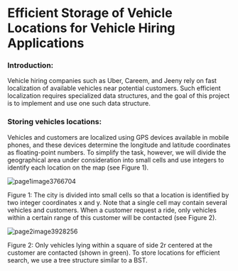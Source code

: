 # Efficient Storage of Vehicle Locations for Vehicle Hiring Applications

### Introduction:
Vehicle hiring companies such as Uber, Careem, and Jeeny rely on fast localization of available vehicles near potential customers. Such efficient localization requires specialized data structures, and the goal of this project is to implement and use one such data structure. 

### Storing vehicles locations:
Vehicles and customers are localized using GPS devices available in mobile phones, and these devices determine the longitude and latitude coordinates as floating-point numbers. To simplify the task, however, we will divide the geographical area under consideration into small cells and use integers to identify each location on the map (see Figure 1). 

![page1image3766704](https://user-images.githubusercontent.com/68791351/146197484-1d29ebae-2094-4946-8e56-d74065824ed1.jpeg)

Figure 1: The city is divided into small cells so that a location is identified by two integer coordinates x and y. Note that a single cell may contain several vehicles and customers. 
When a customer request a ride, only vehicles within a certain range of this customer will be contacted (see Figure 2).

![page2image3928256](https://user-images.githubusercontent.com/68791351/146197553-e608b230-5f36-4990-b048-d127ec0e1e4d.png)

Figure 2: Only vehicles lying within a square of side 2r centered at the customer are contacted (shown in green). To store locations for efficient search, we use a tree structure similar to a BST.
